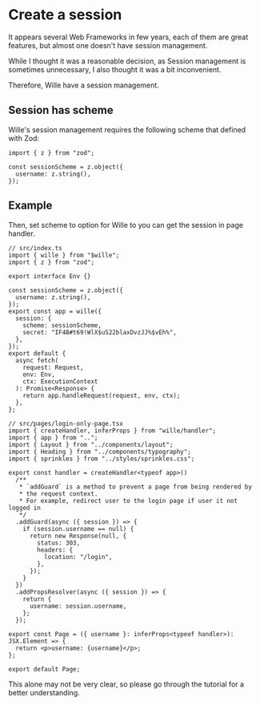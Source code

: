 # Create a session

It appears several Web Frameworks in few years, each of them are great features, but almost one doesn't have session management.

While I thought it was a reasonable decision, as Session management is sometimes unnecessary, I also thought it was a bit inconvenient.

Therefore, Wille have a session management.

## Session has scheme

Wille's session management requires the following scheme that defined with Zod:

```tsx
import { z } from "zod";

const sessionScheme = z.object({
  username: z.string(),
});
```

## Example
Then, set scheme to option for Wille to you can get the session in page handler.

```tsx
// src/index.ts
import { wille } from "$wille";
import { z } from "zod";

export interface Env {}

const sessionScheme = z.object({
  username: z.string(),
});
export const app = wille({
  session: {
    scheme: sessionScheme,
    secret: "IF4B#t69!WlX$uS22blaxDvzJJ%$vEh%",
  },
});
export default {
  async fetch(
    request: Request,
    env: Env,
    ctx: ExecutionContext
  ): Promise<Response> {
    return app.handleRequest(request, env, ctx);
  },
};
```

```tsx
// src/pages/login-only-page.tsx
import { createHandler, inferProps } from "wille/handler";
import { app } from "..";
import { Layout } from "../components/layout";
import { Heading } from "../components/typography";
import { sprinkles } from "../styles/sprinkles.css";

export const handler = createHandler<typeof app>()
  /**
   * `addGuard` is a method to prevent a page from being rendered by
   * the request context.
   * For example, redirect user to the login page if user it not logged in
   */
  .addGuard(async ({ session }) => {
    if (session.username == null) {
      return new Response(null, {
        status: 303,
        headers: {
          location: "/login",
        },
      });
    }
  })
  .addPropsResolver(async ({ session }) => {
    return {
      username: session.username,
    };
  });

export const Page = ({ username }: inferProps<typeof handler>): JSX.Element => {
  return <p>username: {username}</p>;
};

export default Page;
```

This alone may not be very clear, so please go through the tutorial for a better understanding.
